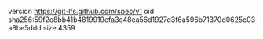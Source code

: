 version https://git-lfs.github.com/spec/v1
oid sha256:59f2e8bb41b4819919efa3c48ca56d1927d3f6a596b71370d0625c03a8be5ddd
size 4359
